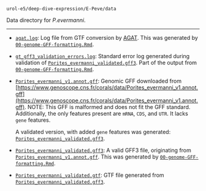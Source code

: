 `urol-e5/deep-dive-expression/E-Peve/data`

Data directory for _P.evermanni_.

---

- [`agat.log`](https://github.com/urol-e5/deep-dive-expression/blob/84427483c8ef821691bc212b12786103637ae8d5/E-Peve/data/agat.log): Log file from GTF conversion by [AGAT](https://github.com/NBISweden/AGAT). This was generated by [`00-genome-GFF-formatting.Rmd`](https://github.com/urol-e5/deep-dive-expression/blob/84427483c8ef821691bc212b12786103637ae8d5/E-Peve/code/00.00-genome-GFF-formatting.Rmd).

- [`gt_gff3_validation_errors.log`](https://github.com/urol-e5/timeseries_molecular/blob/84427483c8ef821691bc212b12786103637ae8d5/E-Peve/data/gt_gff3_validation_errors.log): Standard error log generated during validation of [`Porites_evermanni_validated.gff3`](https://github.com/urol-e5/deep-dive-expression/blob/84427483c8ef821691bc212b12786103637ae8d5/E-Peve/data/Porites_evermanni_validated.gff3). Part of the output from [`00-genome-GFF-formatting.Rmd`](https://github.com/urol-e5/deep-dive-expression/blob/84427483c8ef821691bc212b12786103637ae8d5/E-Peve/code/00.00-genome-GFF-formatting.Rmd).

- [`Porites_evermanni_v1.annot.gff`](./Porites_evermanni_v1.annot.gff): Genomic GFF downloaded from [https://www.genoscope.cns.fr/corals/data/Porites_evermanni_v1.annot.gff](https://www.genoscope.cns.fr/corals/data/Porites_evermanni_v1.annot.gff).
  NOTE: This GFF is malformed and does not fit the GFF standard. Additionally, the only features present are `mRNA`, `CDS`, and `UTR`. It lacks `gene` features. 

  A validated version, with added `gene` features was generated: [`Porites_evermanni_validated.gff3`](./Porites_evermanni_validated.gff3).

- [`Porites_evermanni_validated.gff3`](https://github.com/urol-e5/deep-dive-expression/blob/84427483c8ef821691bc212b12786103637ae8d5/E-Peve/data/Porites_evermanni_validated.gff3): A valid GFF3 file, originating from [`Porites_evermanni_v1.annot.gff`](./Porites_evermanni_v1.annot.gff). This was generated by [`00-genome-GFF-formatting.Rmd`](https://github.com/urol-e5/deep-dive-expression/blob/84427483c8ef821691bc212b12786103637ae8d5/E-Peve/code/00.00-genome-GFF-formatting.Rmd).

- [`Porites_evermanni_validated.gtf`](https://github.com/urol-e5/deep-dive-expression/blob/84427483c8ef821691bc212b12786103637ae8d5/E-Peve/data/Porites_evermanni_validated.gtf): GTF file generated from [`Porites_evermanni_validated.gff3`](https://github.com/urol-e5/deep-dive-expression/blob/84427483c8ef821691bc212b12786103637ae8d5/E-Peve/data/Porites_evermanni_validated.gff3).


